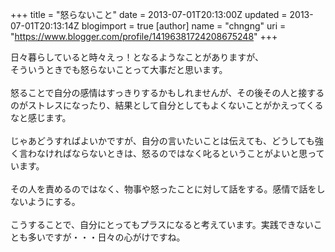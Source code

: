 +++
title = "怒らないこと"
date = 2013-07-01T20:13:00Z
updated = 2013-07-01T20:13:14Z
blogimport = true 
[author]
	name = "chngng"
	uri = "https://www.blogger.com/profile/14196381724208675248"
+++

<div dir="ltr" style="text-align: left;" trbidi="on">日々暮らしていると時々えっ！となるようなことがありますが、<br />そういうときでも怒らないことって大事だと思います。<br /><br />怒ることで自分の感情はすっきりするかもしれませんが、その後その人と接するのがストレスになったり、結果として自分としてもよくないことがかえってくるなと感じます。<br /><br />じゃあどうすればよいかですが、自分の言いたいことは伝えても、どうしても強く言わなければならないときは、怒るのではなく叱るということがよいと思っています。<br /><br />その人を責めるのではなく、物事や怒ったことに対して話をする。感情で話をしないようにする。<br /><br />こうすることで、自分にとってもプラスになると考えています。実践できないことも多いですが・・・日々の心がけですね。<br /><br /></div>
